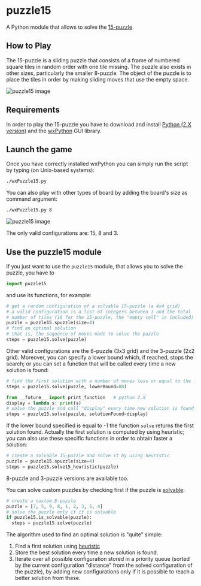 # puzzle15
A Python module that allows to solve the [15-puzzle](http://en.wikipedia.org/wiki/15_puzzle).


## How to Play
The 15-puzzle is a sliding puzzle that consists of a frame of numbered square tiles in random order with one tile missing. The puzzle also exists in other sizes, particularly the smaller 8-puzzle.
The object of the puzzle is to place the tiles in order by making sliding moves that use the empty space.

![puzzle15 image](http://i59.tinypic.com/106zsli.jpg)


## Requirements
In order to play the 15-puzzle you have to download and install [Python (2.X version)](https://www.python.org/downloads/) and the [wxPython](http://www.wxpython.org/download.php) GUI library.


## Launch the game
Once you have correctly installed wxPython you can simply run the script by typing (on Unix-based systems):
```bash
./wxPuzzle15.py
```
You can also play with other types of board by adding the board's size as command argument:
```bash
./wxPuzzle15.py 8
```
![puzzle15 image](http://i62.tinypic.com/mvp5rn.jpg)

The only valid configurations are: 15, 8 and 3.


## Use the puzzle15 module
If you just want to use the `puzzle15` module, that allows you to solve the puzzle, you have to
```python
import puzzle15
```
and use its functions, for example:
```python
# get a random configuration of a solvable 15-puzzle (a 4x4 grid)
# a valid configuration is a list of integers between 1 and the total
# number of tiles (16 for the 15-puzzle, the "empty cell" is included)
puzzle = puzzle15.spuzzle(size=4)
# find an optimal solution
# that is, the sequence of moves made to solve the puzzle
steps = puzzle15.solve(puzzle)
```
Other valid configurations are the 8-puzzle (3x3 grid) and the 3-puzzle (2x2 grid). Moreover, you can specify a lower bound which, if reached, stops the search; or you can set a function that will be called every time a new solution is found:
```python
# find the first solution with a number of moves less or equal to the lower bound
steps = puzzle15.solve(puzzle, lowerBound=80)

from __future__ import print_function   # python 2.X
display = lambda s: print(s)
# solve the puzzle and call "display" every time new solution is found
steps = puzzle15.solve(puzzle, solutionFound=display)
```
If the lower bound specified is equal to -1 the function `solve` returns the first solution found. Actually the first solution is computed by using heuristic; you can also use these specific functions in order to obtain faster a solution:
```python
# create a solvable 15-puzzle and solve it by using heuristic
puzzle = puzzle15.spuzzle(size=4)
steps = puzzle15.solve15_heuristic(puzzle)
```
8-puzzle and 3-puzzle versions are available too.

You can solve custom puzzles by checking first if the puzzle is [solvable](http://www.cs.bham.ac.uk/~mdr/teaching/modules04/java2/TilesSolvability.html):
```python
# create a custom 8-puzzle
puzzle = [7, 5, 9, 8, 1, 2, 3, 6, 4]
# solve the puzzle only if it is solvable
if puzzle15.is_solvable(puzzle):
  steps = puzzle15.solve(puzzle)
```

The algorithm used to find an optimal solution is "quite" simple:

1. Find a first solution using [heuristic](http://en.wikipedia.org/wiki/Heuristic_(computer_science))
2. Store the best solution every time a new solution is found.
3. Iterate over all possible configuration stored in a priority queue (sorted by the current configuration "distance" from the solved configuration of the puzzle), by adding new configurations only if it is possible to reach a better solution from these.
